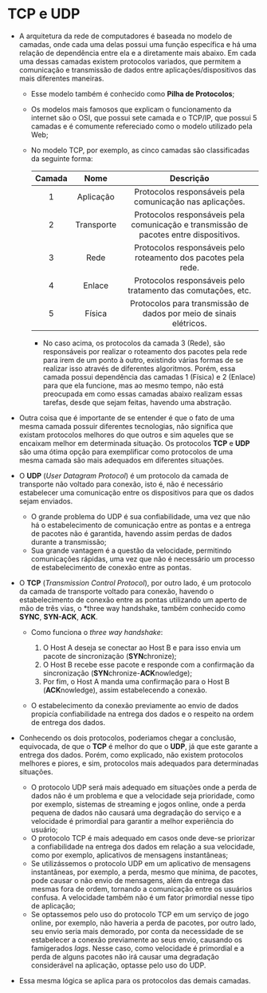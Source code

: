 # TCP e UDP

- A arquitetura da rede de computadores é baseada no modelo de camadas, onde cada uma delas possui uma função específica e há uma relação de dependência entre ela e a diretamente mais abaixo. Em cada uma dessas camadas existem protocolos variados, que permitem a comunicação e transmissão de dados entre aplicações/dispositivos das mais diferentes maneiras.
  - Esse modelo também é conhecido como **Pilha de Protocolos**;
  - Os modelos mais famosos que explicam o funcionamento da internet são o OSI, que possui sete camada e o TCP/IP, que possui 5 camadas e é comumente refereciado como o modelo utilizado pela Web;
  - No modelo TCP, por exemplo, as cinco camadas são classificadas da seguinte forma:

    | Camada | Nome       | Descrição                                                                             |
    | :----: | :---------:| :-----------------------------------------------------------------------------------: |
    | 1      | Aplicação  | Protocolos responsáveis pela comunicação nas aplicações.                              |
    | 2      | Transporte | Protocolos responsáveis pela comunicação e transmissão de pacotes entre dispositivos. |
    | 3      | Rede       | Protocolos responsáveis pelo roteamento dos pacotes pela rede.                        |
    | 4      | Enlace     | Protocolos responsáveis pelo tratamento das comutações, etc.                          |
    | 5      | Física     | Protocolos para transmissão de dados por meio de sinais elétricos.                    |

    - No caso acima, os protocolos da camada 3 (Rede), são responsáveis por realizar o roteamento dos pacotes pela rede para irem de um ponto à outro, existindo várias formas de se realizar isso através de diferentes algoritmos. Porém, essa camada possui dependência das camadas 1 (Física) e 2 (Enlace) para que ela funcione, mas ao mesmo tempo, não está preocupada em como essas camadas abaixo realizam essas tarefas, desde que sejam feitas, havendo uma abstração.

- Outra coisa que é importante de se entender é que o fato de uma mesma camada possuir diferentes tecnologias, não significa que existam protocolos melhores do que outros e sim aqueles que se encaixam melhor em determinada situação. Os protocolos **TCP** e **UDP** são uma ótima opção para exemplificar como protocolos de uma mesma camada são mais adequados em diferentes situações.

- O **UDP** (*User Datagram Protocol*) é um protocolo da camada de transporte não voltado para conexão, isto é, não é necessário estabelecer uma comunicação entre os dispositivos para que os dados sejam enviados.
  - O grande problema do UDP é sua confiabilidade, uma vez que não há o estabelecimento de comunicação entre as pontas e a entrega de pacotes não é garantida, havendo assim perdas de dados durante a transmissão;
  - Sua grande vantagem é a questão da velocidade, permitindo comunicações rápidas, uma vez que não é necessário um processo de estabelecimento de conexão entre as pontas.

- O **TCP** (*Transmission Control Protocol*), por outro lado, é um protocolo da camada de transporte voltado para conexão, havendo o estabelecimento de conexão entre as pontas utilizando um aperto de mão de três vias, o *three way handshake, também conhecido como **SYNC**, **SYN-ACK**, **ACK**.
  - Como funciona o *three way handshake*:

    1. O Host A deseja se conectar ao Host B e para isso envia um pacote de sincronização (**SYN**chronize);
    2. O Host B recebe esse pacote e responde com a confirmação da sincronização (**SYN**chronize-**ACK**nowledge);
    3. Por fim, o Host A manda uma confirmação para o Host B (**ACK**nowledge), assim estabelecendo a conexão.
  
  - O estabelecimento da conexão previamente ao envio de dados propicía confiabilidade na entrega dos dados e o respeito na ordem de entrega dos dados.

- Conhecendo os dois protocolos, poderiamos chegar a conclusão, equivocada, de que o **TCP** é melhor do que o **UDP**, já que este garante a entrega dos dados. Porém, como explicado, não existem protocolos melhores e piores, e sim, protocolos mais adequados para determinadas situações.
  - O protocolo UDP será mais adequado em situações onde a perda de dados não é um problema e que a velocidade seja prioridade, como por exemplo, sistemas de streaming e jogos online, onde a perda pequena de dados não causará uma degradação do serviço e a velocidade é primordial para garantir a melhor experiência do usuário;
  - O protocolo TCP é mais adequado em casos onde deve-se priorizar a confiabilidade na entrega dos dados em relação a sua velocidade, como por exemplo, aplicativos de mensagens instantâneas;
  - Se utilizássemos o protocolo UDP em um aplicativo de mensagens instantâneas, por exemplo, a perda, mesmo que mínima, de pacotes, pode causar o não envio de mensagens, além da entrega das mesmas fora de ordem, tornando a comunicação entre os usuários confusa. A velocidade também não é um fator primordial nesse tipo de aplicação;
  - Se optassemos pelo uso do protocolo TCP em um serviço de jogo online, por exemplo, não haveria a perda de pacotes, por outro lado, seu envio seria mais demorado, por conta da necessidade de se estabelecer a conexão previamente ao seus envio, causando os famigerados *lags*. Nesse caso, como velocidade é primordial e a perda de alguns pacotes não irá causar uma degradação considerável na aplicação, optasse pelo uso do UDP.

- Essa mesma lógica se aplica para os protocolos das demais camadas.
